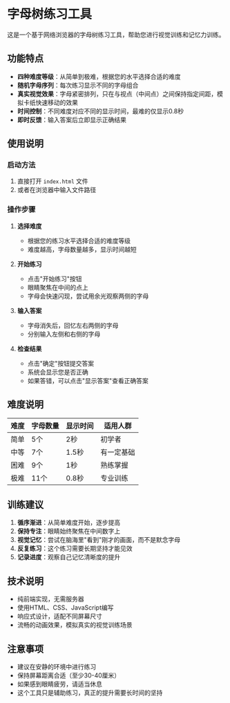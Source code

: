 # 字母树练习工具

这是一个基于网络浏览器的字母树练习工具，帮助您进行视觉训练和记忆力训练。

## 功能特点

- **四种难度等级**：从简单到极难，根据您的水平选择合适的难度
- **随机字母序列**：每次练习显示不同的字母组合
- **真实视觉效果**：字母紧密排列，只在与视点（中间点）之间保持指定间距，模拟卡纸快速移动的效果
- **时间控制**：不同难度对应不同的显示时间，最难的仅显示0.8秒
- **即时反馈**：输入答案后立即显示正确结果

## 使用说明

### 启动方法

1. 直接打开 `index.html` 文件
2. 或者在浏览器中输入文件路径

### 操作步骤

1. **选择难度**
   - 根据您的练习水平选择合适的难度等级
   - 难度越高，字母数量越多，显示时间越短

2. **开始练习**
   - 点击"开始练习"按钮
   - 眼睛聚焦在中间的点上
   - 字母会快速闪现，尝试用余光观察两侧的字母

3. **输入答案**
   - 字母消失后，回忆左右两侧的字母
   - 分别输入左侧和右侧的字母

4. **检查结果**
   - 点击"确定"按钮提交答案
   - 系统会显示您是否正确
   - 如果答错，可以点击"显示答案"查看正确答案

## 难度说明

| 难度 | 字母数量 | 显示时间 | 适用人群 |
|------|---------|----------|---------|
| 简单 | 5个 | 2秒 | 初学者 |
| 中等 | 7个 | 1.5秒 | 有一定基础 |
| 困难 | 9个 | 1秒 | 熟练掌握 |
| 极难 | 11个 | 0.8秒 | 专业训练 |

## 训练建议

1. **循序渐进**：从简单难度开始，逐步提高
2. **保持专注**：眼睛始终聚焦在中间数字上
3. **视觉记忆**：尝试在脑海里"看到"刚才的画面，而不是默念字母
4. **反复练习**：这个练习需要长期坚持才能见效
5. **记录进度**：观察自己记忆清晰度的提升

## 技术说明

- 纯前端实现，无需服务器
- 使用HTML、CSS、JavaScript编写
- 响应式设计，适配不同屏幕尺寸
- 流畅的动画效果，模拟真实的视觉训练场景

## 注意事项

- 建议在安静的环境中进行练习
- 保持屏幕距离合适（至少30-40厘米）
- 如果感到眼睛疲劳，请适当休息
- 这个工具只是辅助练习，真正的提升需要长时间的坚持
